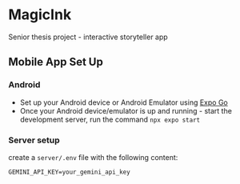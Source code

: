 # MagicInk
Senior thesis project - interactive storyteller app

## Mobile App Set Up

### Android

* Set up your Android device or Android Emulator using [Expo Go](https://docs.expo.dev/get-started/set-up-your-environment/?platform=android&device=physical)
* Once your Android device/emulator is up and running - start the development server, run the command `npx expo start`



### Server setup
create a `server/.env` file with the following content:
```
GEMINI_API_KEY=your_gemini_api_key
```

